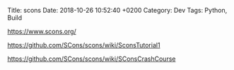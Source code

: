 Title:  scons
Date:   2018-10-26 10:52:40 +0200
Category: Dev
Tags: Python, Build


<https://www.scons.org/>

<https://github.com/SCons/scons/wiki/SconsTutorial1>

<https://github.com/SCons/scons/wiki/SConsCrashCourse>
